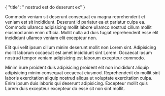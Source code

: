 {
  "title": " nostrud est do deserunt ex"
}

Commodo veniam sit deserunt consequat eu magna reprehenderit et veniam est sit incididunt. Deserunt id pariatur ea et pariatur culpa ea. Commodo ullamco adipisicing mollit labore ullamco nostrud cillum mollit eiusmod anim enim officia. Mollit nulla ad duis fugiat reprehenderit esse elit incididunt ullamco veniam elit excepteur non.

Elit qui velit ipsum cillum minim deserunt mollit non Lorem sint. Adipisicing mollit laborum occaecat est amet incididunt sint Lorem. Occaecat ipsum nostrud tempor veniam adipisicing est laborum excepteur commodo.

Minim irure proident duis adipisicing proident elit non incididunt aliquip adipisicing minim consequat occaecat eiusmod. Reprehenderit do mollit sint laboris exercitation aliquip nostrud aliqua ut voluptate exercitation culpa. Enim ipsum duis laboris qui deserunt adipisicing. Excepteur mollit quis Lorem duis excepteur excepteur do esse sit non sint mollit.